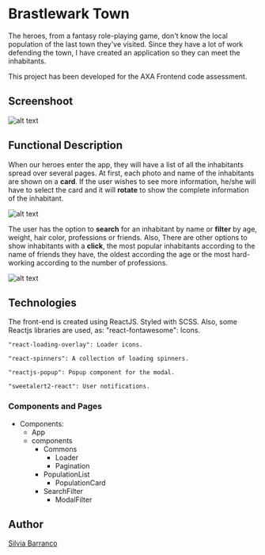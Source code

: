 # Brastlewark Town

The heroes, from a fantasy role-playing game, don't know the local population of the last town they've visited.
Since they have a lot of work defending the town, I have created an application so they can meet the inhabitants.

This project has been developed for the AXA Frontend code assessment.

## Screenshoot

![alt text](./app1.png "App" )

## Functional Description

When our heroes enter the app, they will have a list of all the inhabitants spread over several pages. 
At first, each photo and name of the inhabitants are shown on a **card**. If the user wishes to see more information, he/she will have to select the card and it will **rotate** to show the complete information of the inhabitant.

![alt text](./app2.png "App2")

The user has the option to **search** for an inhabitant by name or **filter** by age, weight, hair color, professions or friends. Also, There are other options to show inhabitants with a **click**, the most popular inhabitants according to the name of friends they have, the oldest according the age or the most hard-working according to the number of professions.

![alt text](./app3.png "App3")

## Technologies

The front-end is created using ReactJS. Styled with SCSS.
Also, some Reactjs libraries are used, as:
    "react-fontawesome": Icons.

    "react-loading-overlay": Loader icons.

    "react-spinners": A collection of loading spinners.

    "reactjs-popup": Popup component for the modal.

    "sweetalert2-react": User notifications.

### Components and Pages

- Components:
    - App
    - components
        - Commons
            - Loader
            - Pagination
        - PopulationList
            - PopulationCard
        - SearchFilter
            - ModalFilter

## Author

[Silvia Barranco](https://github.com/sbarranco)


